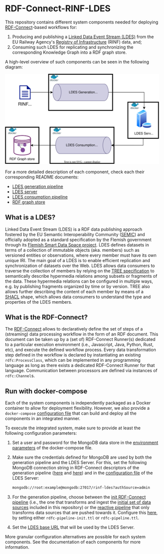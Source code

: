 # RDF-Connect-RINF-LDES

This repository contains different system components needed for deploying [RDF-Connect](https://rdf-connect.github.io/rdfc.github.io/)-based workflows for:

1. Producing and publishing a [Linked Data Event Stream (LDES)](https://w3id.org/ldes/specification) from the EU Railway Agency's [Registry of Infrastructure](https://rinf.era.europa.eu/RINF/) (RINF) data, and;
2. Consuming such LDES for replicating and synchronizing the corresponding Knowledge Graph into a RDF graph store.

A high-level overview of such components can be seen in the following diagram:

![High-level overview](docs/high-level.svg)

For a more detailed description of each component, check each their corresponding README documents:

* [LDES generation pipeline](https://github.com/rdf-connect/RDF-Connect-RINF-LDES/blob/main/generation-pipeline/README.md)
* [LDES server](https://github.com/rdf-connect/RDF-Connect-RINF-LDES/blob/main/ldes-server/README.md)
* [LDES consumption pipeline](https://github.com/rdf-connect/RDF-Connect-RINF-LDES/blob/main/consumption-pipeline/README.md)
* [RDF graph store](https://github.com/rdf-connect/RDF-Connect-RINF-LDES/blob/main/rdf-graph-store/README.md)

## What is a LDES?

Linked Data Event Stream (LDES) is a RDF data publishing approach fostered by the EU Semantic Interoperability Community ([SEMIC](https://joinup.ec.europa.eu/collection/semic-support-centre/linked-data-event-streams-ldes)) and officially adopted as a standard specification by the Flemish government through its
[Flemish Smart Data Space project](https://www.vlaanderen.be/vlaamse-smart-data-space-portaal). LDES defines datasets in terms of a collection of immutable objects (aka. members) such as versioned entities or observations, where every member must have its own unique IRI. The main goal of a LDES is to enable efficient replication and synchronization of datasets over the Web. LDES allows data consumers to traverse the collection of members by relying on the [TREE specification](https://w3id.org/tree/specification/) to semantically describe hypermedia relations among subsets or fragments of the data. These hypermedia relations can be configured in multiple ways, e.g. by publishing fragments organized by time or by version. TREE also allows further describing the content of each member by means of a [SHACL](https://www.w3.org/TR/shacl/) shape, which allows data consumers to understand the type and properties of the LDES members.

## What is the RDF-Connect?

The [RDF-Connect](https://rdf-connect.github.io/rdfc.github.io/) allows to declaratively define the set of steps of a (streaming) data processing workflow in the form of an RDF document. This document can be taken up by a (set of) RDF-Connect Runner(s) dedicated to a particular execution environment (i.e., Javascript, Java, Python, Rust, etc), and execute the defined workflow process. Every data transformation step defined in the workflow is declared by instantiating an existing `rdfc:ProcessClass`, which can be implemented in any programming language as long as there exists a dedicated RDF-Connect Runner for that language. Communication between processors are defined via instances of `rdfc:Channel`s.

## Run with docker-compose

Each of the system components is independently packaged as a Docker container to allow for deployment flexibility. However, we also provide a `docker-compose` [configuration file](https://github.com/rdf-connect/RDF-Connect-RINF-LDES/blob/main/docker-compose.yml) that can build and deploy all the components in an integrated manner.

To execute the integrated system, make sure to provide at least the following configuration parameters:

1. Set a user and password for the MongoDB data store in the [environment parameters](https://github.com/rdf-connect/RDF-Connect-RINF-LDES/blob/main/docker-compose.yml#L7) of the docker-compose file.
2. Make sure the credentials defined for MongoDB are used by both the generation pipeline and the LDES Server. For this, set the following MongoDB connection string in RDF-Connect descriptors of the generation pipeline ([here](https://github.com/rdf-connect/RDF-Connect-RINF-LDES/blob/main/generation-pipeline/rdfc-pipeline.ttl#L431) and [here](https://github.com/rdf-connect/RDF-Connect-RINF-LDES/blob/main/generation-pipeline/rdfc-pipeline-init.ttl#L437)) and in the [configuration file](https://github.com/rdf-connect/RDF-Connect-RINF-LDES/blob/main/ldes-server/config-ldes.json#L125) of the LDES Server:

    ```bash
    mongodb://root:example@mongodb:27017/rinf-ldes?authSource=admin
    ```

3. For the generation pipeline, choose between the [init RDF-Connect pipeline](https://github.com/rdf-connect/RDF-Connect-RINF-LDES/blob/main/generation-pipeline/rdfc-pipeline-init.ttl) (i.e., the one that transforms and ingest the [initial set of data sources](https://github.com/rdf-connect/RDF-Connect-RINF-LDES/tree/main/generation-pipeline/rawdata/RINF_init) included in this repository) or the [reactive pipeline](https://github.com/rdf-connect/RDF-Connect-RINF-LDES/blob/main/generation-pipeline/rdfc-pipeline.ttl) that only transforms data sources that are pushed towards it. Configure this [here](https://github.com/rdf-connect/RDF-Connect-RINF-LDES/blob/main/docker-compose.yml#L24), by setting either `rdfc-pipeline-init.ttl` or `rdfc-pipeline.ttl`.
4. Set the [LDES base URL](https://github.com/rdf-connect/RDF-Connect-RINF-LDES/blob/main/docker-compose.yml#L33) that will be used by the LDES Server.

More granular configuration alternatives are possible for each system components. See the documentation of each components for more information.
